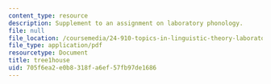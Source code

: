 ```yaml
---
content_type: resource
description: Supplement to an assignment on laboratory phonology.
file: null
file_location: /coursemedia/24-910-topics-in-linguistic-theory-laboratory-phonology-spring-2007/705f6ea2e0b8318fa6ef57fb97de1686_tree1house.pdf
file_type: application/pdf
resourcetype: Document
title: tree1house
uid: 705f6ea2-e0b8-318f-a6ef-57fb97de1686
---
```

